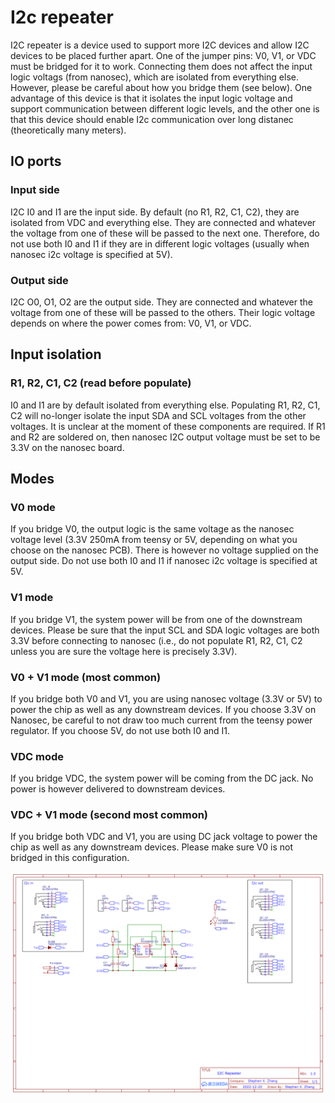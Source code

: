 # I2c repeater
I2C repeater is a device used to support more I2C devices and allow I2C devices to be placed further apart. One of the jumper pins: V0, V1, or VDC must be bridged for it to work. Connecting them does not affect the input logic voltags (from nanosec), which are isolated from everything else. However, please be careful about how you bridge them (see below). One advantage of this device is that it isolates the input logic voltage and support communication between different logic levels, and the other one is that this device should enable I2c communication over long distanec (theoretically many meters).

## IO ports
### Input side
I2C I0 and I1 are the input side. By default (no R1, R2, C1, C2), they are isolated from VDC and everything else. They are connected and whatever the voltage from one of these will be passed to the next one. Therefore, do not use both I0 and I1 if they are in different logic voltages (usually when nanosec i2c voltage is specified at 5V).

### Output side
I2C O0, O1, O2 are the output side. They are connected and whatever the voltage from one of these will be passed to the others. Their logic voltage depends on where the power comes from: V0, V1, or VDC.

## Input isolation
### R1, R2, C1, C2 (read before populate)
I0 and I1 are by default isolated from everything else. Populating R1, R2, C1, C2 will no-longer isolate the input SDA and SCL voltages from the other voltages. It is unclear at the moment of these components are required. If R1 and R2 are soldered on, then nanosec I2C output voltage must be set to be 3.3V on the nanosec board.

## Modes
### V0 mode
If you bridge V0, the output logic is the same voltage as the nanosec voltage level (3.3V 250mA from teensy or 5V, depending on what you choose on the nanosec PCB). There is however no voltage supplied on the output side. Do not use both I0 and I1 if nanosec i2c voltage is specified at 5V.

### V1 mode
If you bridge V1, the system power will be from one of the downstream devices. Please be sure that the input SCL and SDA logic voltages are both 3.3V before connecting to nanosec (i.e., do not populate R1, R2, C1, C2 unless you are sure the voltage here is precisely 3.3V).

### V0 + V1 mode (most common)
If you bridge both V0 and V1, you are using nanosec voltage (3.3V or 5V) to power the chip as well as any downstream devices. If you choose 3.3V on Nanosec, be careful to not draw too much current from the teensy power regulator. If you choose 5V, do not use both I0 and I1.

### VDC mode
If you bridge VDC, the system power will be coming from the DC jack. No power is however delivered to downstream devices.

### VDC + V1 mode (second most common)
If you bridge both VDC and V1, you are using DC jack voltage to power the chip as well as any downstream devices. Please make sure V0 is not bridged in this configuration.

![Schematic](./Schematic_I2C%20repeater_2023-01-03.png)
